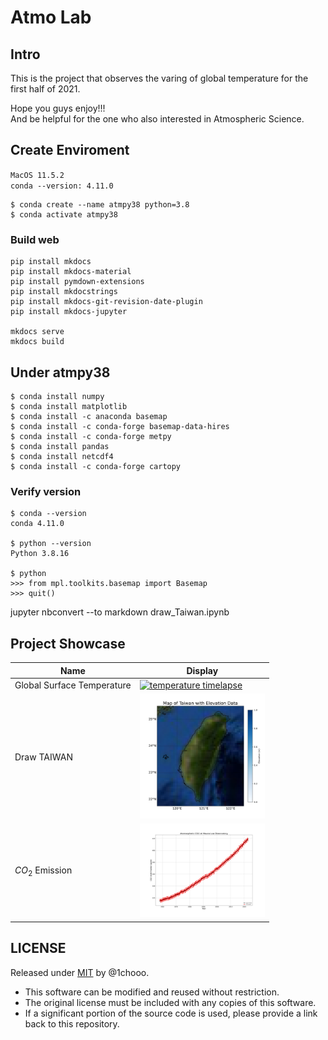 # Atmo Lab

## Intro

This is the project that observes the varing of global temperature for the first half of 2021. 

Hope you guys enjoy!!!  
And be helpful for the one who also interested in Atmospheric Science.

## Create Enviroment
`MacOS 11.5.2`  
`conda --version: 4.11.0`
``` vim
$ conda create --name atmpy38 python=3.8
$ conda activate atmpy38
```

### Build web

```shell
pip install mkdocs
pip install mkdocs-material
pip install pymdown-extensions
pip install mkdocstrings
pip install mkdocs-git-revision-date-plugin
pip install mkdocs-jupyter

mkdocs serve
mkdocs build
```

## Under atmpy38

``` vim
$ conda install numpy
$ conda install matplotlib
$ conda install -c anaconda basemap
$ conda install -c conda-forge basemap-data-hires
$ conda install -c conda-forge metpy
$ conda install pandas
$ conda install netcdf4
$ conda install -c conda-forge cartopy
```

### Verify version

``` vim
$ conda --version
conda 4.11.0

$ python --version
Python 3.8.16

$ python
>>> from mpl.toolkits.basemap import Basemap
>>> quit()
```
jupyter nbconvert --to markdown draw_Taiwan.ipynb

## Project Showcase

| Name  | Display |
| ----------- | -------------------------------- |
| Global Surface Temperature | <a href="https://github.com/1chooo/global-climate/tree/main/surface_temperature"><img src="./assets/imgs/temperature_timelapse.gif" alt="temperature timelapse" width="200"></a> |
| Draw TAIWAN | <a href="https://github.com/1chooo/global-climate/tree/main/draw_TAIWAN"><img src="./assets/imgs/Taiwan.jpg" alt="temperature timelapse" width="200"></a> |
| $CO_2$ Emission | <a href="https://github.com/1chooo/global-climate/tree/main/"><img src="./assets/imgs/co2_monthly_mean.jpg" alt="temperature timelapse" width="200"></a> |

<!-- <a href="<link>"><img src="./chem/src/imgs/watermark/monthly_mean/co2_recent_monthly_mean.jpg" alt="temperature timelapse" width="200"></a> -->

<!-- <img src="./draw_TAIWAN/img/Taiwan.jpg" width="200"/>  -->

## LICENSE

Released under [MIT](./LICENSE) by @1chooo.

* This software can be modified and reused without restriction.
* The original license must be included with any copies of this software.
* If a significant portion of the source code is used, please provide a link back to this repository.